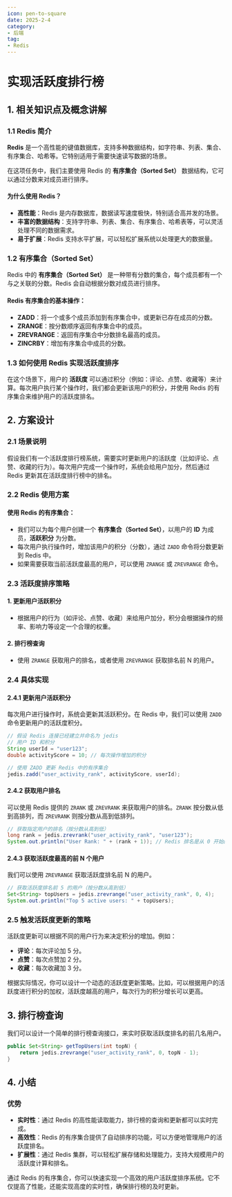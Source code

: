```yaml
---
icon: pen-to-square
date: 2025-2-4
category:
- 后端
tag:
- Redis
---
```


#   实现活跃度排行榜
## **1. 相关知识点及概念讲解**

### 1.1 **Redis 简介**

**Redis** 是一个高性能的键值数据库，支持多种数据结构，如字符串、列表、集合、有序集合、哈希等。它特别适用于需要快速读写数据的场景。

在这项任务中，我们主要使用 Redis 的 **有序集合（Sorted Set）** 数据结构，它可以通过分数来对成员进行排序。

#### 为什么使用 Redis？
- **高性能**：Redis 是内存数据库，数据读写速度极快，特别适合高并发的场景。
- **丰富的数据结构**：支持字符串、列表、集合、有序集合、哈希表等，可以灵活处理不同的数据需求。
- **易于扩展**：Redis 支持水平扩展，可以轻松扩展系统以处理更大的数据量。

### 1.2 **有序集合（Sorted Set）**

Redis 中的 **有序集合（Sorted Set）** 是一种带有分数的集合，每个成员都有一个与之关联的分数。Redis 会自动根据分数对成员进行排序。

#### Redis 有序集合的基本操作：
- **ZADD**：将一个或多个成员添加到有序集合中，或更新已存在成员的分数。
- **ZRANGE**：按分数顺序返回有序集合中的成员。
- **ZREVRANGE**：返回有序集合中分数排名最高的成员。
- **ZINCRBY**：增加有序集合中成员的分数。

### 1.3 **如何使用 Redis 实现活跃度排序**

在这个场景下，用户的 **活跃度** 可以通过积分（例如：评论、点赞、收藏等）来计算。每次用户执行某个操作时，我们都会更新该用户的积分，并使用 Redis 的有序集合来维护用户的活跃度排名。

## **2. 方案设计**

### 2.1 **场景说明**

假设我们有一个活跃度排行榜系统，需要实时更新用户的活跃度（比如评论、点赞、收藏的行为）。每次用户完成一个操作时，系统会给用户加分，然后通过 Redis 更新其在活跃度排行榜中的排名。

### 2.2 **Redis 使用方案**

#### **使用 Redis 的有序集合**：
- 我们可以为每个用户创建一个 **有序集合（Sorted Set）**，以用户的 **ID** 为成员，**活跃积分** 为分数。
- 每次用户执行操作时，增加该用户的积分（分数），通过 `ZADD` 命令将分数更新到 Redis 中。
- 如果需要获取当前活跃度最高的用户，可以使用 `ZRANGE` 或 `ZREVRANGE` 命令。

### 2.3 **活跃度排序策略**

#### **1. 更新用户活跃积分**
- 根据用户的行为（如评论、点赞、收藏）来给用户加分，积分会根据操作的频率、影响力等设定一个合理的权重。

#### **2. 排行榜查询**
- 使用 `ZRANGE` 获取用户的排名，或者使用 `ZREVRANGE` 获取排名前 N 的用户。

### 2.4 **具体实现**

#### 2.4.1 **更新用户活跃积分**

每次用户进行操作时，系统会更新其活跃积分。在 Redis 中，我们可以使用 `ZADD` 命令更新用户的活跃度积分。

```java
// 假设 Redis 连接已经建立并命名为 jedis
// 用户 ID 和积分
String userId = "user123";
double activityScore = 10; // 每次操作增加的积分

// 使用 ZADD 更新 Redis 中的有序集合
jedis.zadd("user_activity_rank", activityScore, userId);
```

#### 2.4.2 **获取用户排名**

可以使用 Redis 提供的 `ZRANK` 或 `ZREVRANK` 来获取用户的排名。`ZRANK` 按分数从低到高排列，而 `ZREVRANK` 则按分数从高到低排列。

```java
// 获取指定用户的排名（按分数从高到低）
long rank = jedis.zrevrank("user_activity_rank", "user123");
System.out.println("User Rank: " + (rank + 1)); // Redis 排名是从 0 开始的，所以需要加 1
```

#### 2.4.3 **获取活跃度最高的前 N 个用户**

我们可以使用 `ZREVRANGE` 获取活跃度排名前 N 的用户。

```java
// 获取活跃度排名前 5 的用户（按分数从高到低）
Set<String> topUsers = jedis.zrevrange("user_activity_rank", 0, 4);
System.out.println("Top 5 active users: " + topUsers);
```

### 2.5 **触发活跃度更新的策略**

活跃度更新可以根据不同的用户行为来决定积分的增加。例如：
- **评论**：每次评论加 5 分。
- **点赞**：每次点赞加 2 分。
- **收藏**：每次收藏加 3 分。

根据实际情况，你可以设计一个动态的活跃度更新策略。比如，可以根据用户的活跃度进行积分的加权，活跃度越高的用户，每次行为的积分增长可以更高。

## **3. 排行榜查询**

我们可以设计一个简单的排行榜查询接口，来实时获取活跃度排名的前几名用户。

```java
public Set<String> getTopUsers(int topN) {
    return jedis.zrevrange("user_activity_rank", 0, topN - 1);
}
```

## **4. 小结**

### 优势
- **实时性**：通过 Redis 的高性能读取能力，排行榜的查询和更新都可以实时完成。
- **高效性**：Redis 的有序集合提供了自动排序的功能，可以方便地管理用户的活跃度排名。
- **扩展性**：通过 Redis 集群，可以轻松扩展存储和处理能力，支持大规模用户的活跃度计算和排名。

通过 Redis 的有序集合，你可以快速实现一个高效的用户活跃度排序系统。它不仅提高了性能，还能实现高度的实时性，确保排行榜的及时更新。

